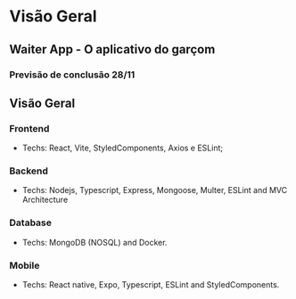 # Visão Geral
## Waiter App - O aplicativo do garçom

### Previsão de conclusão 28/11

## Visão Geral

### Frontend
- Techs: React, Vite, StyledComponents, Axios e ESLint;
### Backend
- Techs: Nodejs, Typescript, Express, Mongoose, Multer, ESLint and MVC Architecture
### Database
- Techs: MongoDB (NOSQL) and Docker.
### Mobile
- Techs: React native, Expo, Typescript, ESLint and StyledComponents.